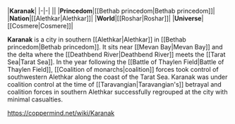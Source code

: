 |**Karanak**|
|-|-|
||
|**Princedom**|[[Bethab princedom\|Bethab princedom]]|
|**Nation**|[[Alethkar\|Alethkar]]|
|**World**|[[Roshar\|Roshar]]|
|**Universe**|[[Cosmere\|Cosmere]]|

**Karanak** is a city in southern [[Alethkar\|Alethkar]] in [[Bethab princedom\|Bethab princedom]]. It sits near [[Mevan Bay\|Mevan Bay]] and the delta where the [[Deathbend River\|Deathbend River]] meets the [[Tarat Sea\|Tarat Sea]].
In the year following the [[Battle of Thaylen Field\|Battle of Thaylen Field]], [[Coalition of monarchs\|coalition]] forces took control of southwestern Alethkar along the coast of the Tarat Sea. Karanak was under coalition control at the time of [[Taravangian\|Taravangian's]] betrayal and coalition forces in southern Alethkar successfully regrouped at the city with minimal casualties.



https://coppermind.net/wiki/Karanak